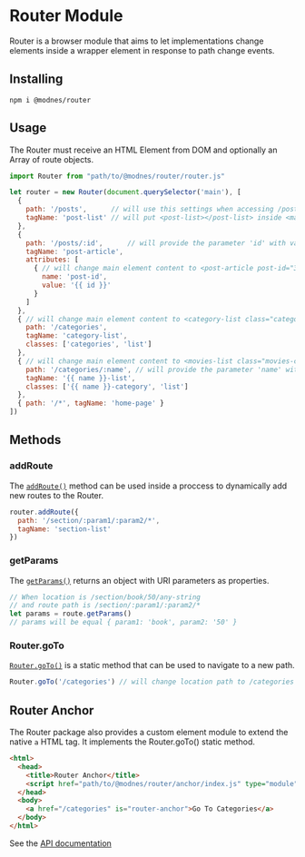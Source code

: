 Router Module
======================

Router is a browser module that aims to let implementations change elements inside a wrapper element in response to path change events.


Installing
----------

    npm i @modnes/router


Usage
-----

The Router must receive an HTML Element from DOM and optionally an Array of route objects.


```javascript
import Router from "path/to/@modnes/router/router.js"

let router = new Router(document.querySelector('main'), [
  {
    path: '/posts',      // will use this settings when accessing /posts
    tagName: 'post-list' // will put <post-list></post-list> inside <main></main>
  },
  {
    path: '/posts/:id',      // will provide the parameter 'id' with value 3 at /posts/3
    tagName: 'post-article',
    attributes: [
      { // will change main element content to <post-article post-id="3"></post-article>
        name: 'post-id',
        value: '{{ id }}'
      }
    ]
  },
  { // will change main element content to <category-list class="categories list"></category-list>
    path: '/categories',
    tagName: 'category-list',
    classes: ['categories', 'list']
  },
  { // will change main element content to <movies-list class="movies-category list"></movies-list>
    path: '/categories/:name', // will provide the parameter 'name' with value 'movies' at /categories/movies
    tagName: '{{ name }}-list',
    classes: ['{{ name }}-category', 'list']
  },
  { path: '/*', tagName: 'home-page' }
])
```

Methods
-------

### addRoute

The [`addRoute()`](https://github.com/modnes/router/wiki/API#addRoute) method can be used inside a proccess to dynamically add new routes to the Router.

```javascript
router.addRoute({
  path: '/section/:param1/:param2/*',
  tagName: 'section-list'
})
```

### getParams

The [`getParams()`](https://github.com/modnes/router/wiki/API#getParams) returns an object with URI parameters as properties.

```javascript
// When location is /section/book/50/any-string
// and route path is /section/:param1/:param2/*
let params = route.getParams()
// params will be equal { param1: 'book', param2: '50' }
```

### Router.goTo

[`Router.goTo()`](https://github.com/modnes/router/wiki/API#goto) is a static method that can be used to navigate to a new path.

```javascript
Router.goTo('/categories') // will change location path to /categories
```

Router Anchor
-------------

The Router package also provides a custom element module to extend the native `a` HTML tag. It implements the Router.goTo() static method.

```html
<html>
  <head>
    <title>Router Anchor</title>
    <script href="path/to/@modnes/router/anchor/index.js" type="module"></script>
  </head>
  <body>
    <a href="/categories" is="router-anchor">Go To Categories</a>
  </body>
</html>
```

See the [API documentation](https://github.com/modnes/router/wiki/API)
